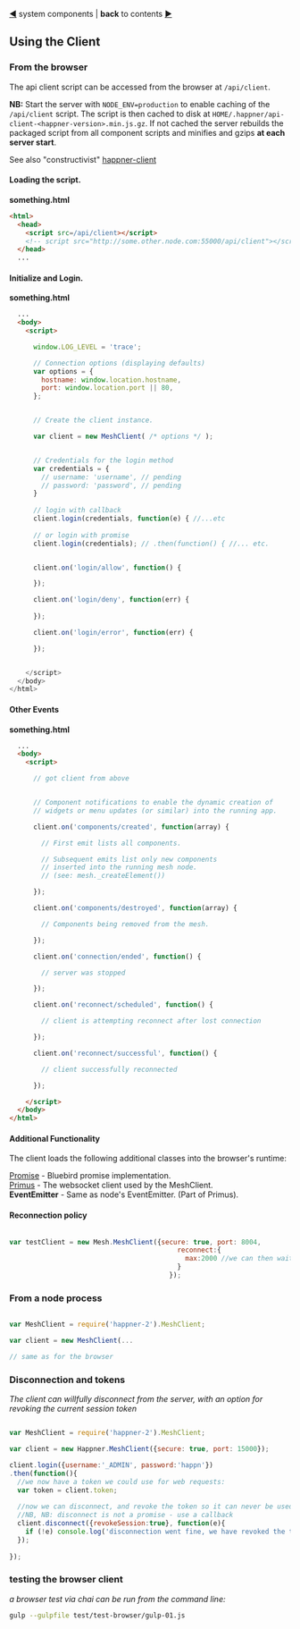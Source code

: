 [&#9664;](system.md) system components | __back__ to contents [&#9654;](https://github.com/happner/happner-2#documentation)

## Using the Client

### From the browser

The api client script can be accessed from the browser at `/api/client`.

__NB:__ Start the server with `NODE_ENV=production` to enable caching of the `/api/client` script. The script is then cached to disk at `HOME/.happner/api-client-<happner-version>.min.js.gz`. If not cached the server rebuilds the packaged script from all component scripts and minifies and gzips __at each server start__.

See also "constructivist" [happner-client](https://github.com/happner/happner-client)

#### Loading the script.

__something.html__
```html
<html>
  <head>
    <script src=/api/client></script>
    <!-- script src="http://some.other.node.com:55000/api/client"></script -->
  </head>
  ...
```

#### Initialize and Login.

__something.html__
```html
  ...
  <body>
    <script>

      window.LOG_LEVEL = 'trace';

      // Connection options (displaying defaults)
      var options = {
        hostname: window.location.hostname,
        port: window.location.port || 80,
      };


      // Create the client instance.

      var client = new MeshClient( /* options */ );


      // Credentials for the login method
      var credentials = {
        // username: 'username', // pending
        // password: 'password', // pending
      }
      
      // login with callback
      client.login(credentials, function(e) { //...etc
      
      // or login with promise
      client.login(credentials); // .then(function() { //... etc.


      client.on('login/allow', function() {

      });

      client.on('login/deny', function(err) {
      
      });

      client.on('login/error', function(err) {

      });


    </script>
  </body>
</html>
```

#### Other Events

__something.html__
```html
  ...
  <body>
    <script>

      // got client from above


      // Component notifications to enable the dynamic creation of
      // widgets or menu updates (or similar) into the running app.

      client.on('components/created', function(array) {

        // First emit lists all components.

        // Subsequent emits list only new components
        // inserted into the running mesh node.
        // (see: mesh._createElement())

      });

      client.on('components/destroyed', function(array) {

        // Components being removed from the mesh.

      });

      client.on('connection/ended', function() {

        // server was stopped

      });

      client.on('reconnect/scheduled', function() {

        // client is attempting reconnect after lost connection

      });

      client.on('reconnect/successful', function() {

        // client successfully reconnected

      });

    </script>
  </body>
</html>
```


#### Additional Functionality

The client loads the following additional classes into the browser's runtime:

[Promise](https://github.com/petkaantonov/bluebird/blob/master/API.md) - Bluebird promise implementation.</br>
[Primus](https://github.com/primus/primus) - The websocket client used by the MeshClient.</br>
__EventEmitter__ - Same as node's EventEmitter. (Part of Primus).</br>


#### Reconnection policy
```javascript

var testClient = new Mesh.MeshClient({secure: true, port: 8004,
                                          reconnect:{
                                            max:2000 //we can then wait 10 seconds and should be able to reconnect before the next 10 seconds,
                                          }
                                        });

```

### From a node process

```javascript

var MeshClient = require('happner-2').MeshClient;

var client = new MeshClient(...

// same as for the browser

```

### Disconnection and tokens
*The client can willfully disconnect from the server, with an option for revoking the current session token*
```javascript

var MeshClient = require('happner-2').MeshClient;

var client = new Happner.MeshClient({secure: true, port: 15000});

client.login({username:'_ADMIN', password:'happn'})
.then(function(){
  //we now have a token we could use for web requests:
  var token = client.token;
  
  //now we can disconnect, and revoke the token so it can never be used again:
  //NB, NB: disconnect is not a promise - use a callback
  client.disconnect({revokeSession:true}, function(e){
    if (!e) console.log('disconnection went fine, we have revoked the token ' + token);
  });
  
});

```

### testing the browser client
*a browser test via chai can be run from the command line:*
```bash
gulp --gulpfile test/test-browser/gulp-01.js
```

